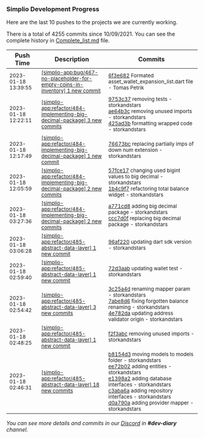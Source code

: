
### Simplio Development Progress

Here are the last 10 pushes to the projects we are currently working.

There is a total of 4255 commits since 10/09/2021. You can see the complete history in
 [Complete_list.md](Complete_list.md) file.

| Push Time | Description | Commits |
| --- | --- | --- |
| <sub>2023-01-18 13:39:55</sub> | <sub>[[simplio-app:bug/467\-no\-placeholder\-for\-empty\-coins\-in\-inventory] 1 new commit](https://github.com/SimplioOfficial/simplio-app/commit/6f3e682d3f6b5373e261d02be5fce8c2bf8478ea)</sub> | <sub>[6f3e682](https://github.com/SimplioOfficial/simplio-app/commit/6f3e682d3f6b5373e261d02be5fce8c2bf8478ea) Formated asset_wallet_expansion_list.dart file - Tomas Petrik</sub> |
| <sub>2023-01-18 12:22:11</sub> | <sub>[[simplio-app:refactor/484\-implementing\-big\-decimal\-package] 3 new commits](https://github.com/SimplioOfficial/simplio-app/compare/76673bc7148e...425ad3b100d0)</sub> | <sub>[9753c37](https://github.com/SimplioOfficial/simplio-app/commit/9753c3717b3d5e19307187b21a0194f02d11cf83) removing tests - storkandstars<br>[ae64b3c](https://github.com/SimplioOfficial/simplio-app/commit/ae64b3cf7552705b56ef5d4b96e7e4f8d70d9307) removing unused imports - storkandstars<br>[425ad3b](https://github.com/SimplioOfficial/simplio-app/commit/425ad3b100d01b146dd67d1f0fb95dab0a9881a1) formatting wrapped code - storkandstars</sub> |
| <sub>2023-01-18 12:17:49</sub> | <sub>[[simplio-app:refactor/484\-implementing\-big\-decimal\-package] 1 new commit](https://github.com/SimplioOfficial/simplio-app/commit/76673bc7148e36e6f06e934744c7b6fd89d66652)</sub> | <sub>[76673bc](https://github.com/SimplioOfficial/simplio-app/commit/76673bc7148e36e6f06e934744c7b6fd89d66652) replacing partially imps of down num extension - storkandstars</sub> |
| <sub>2023-01-18 12:05:59</sub> | <sub>[[simplio-app:refactor/484\-implementing\-big\-decimal\-package] 2 new commits](https://github.com/SimplioOfficial/simplio-app/compare/ccc7d0f1a128...1b4c9f7e44df)</sub> | <sub>[57fce17](https://github.com/SimplioOfficial/simplio-app/commit/57fce17bf67f14b4ea383845e128bf365ab473af) changing used bigint values to big decimal - storkandstars<br>[1b4c9f7](https://github.com/SimplioOfficial/simplio-app/commit/1b4c9f7e44df2465b6b24dab388503a6f42c08b6) refactoring total balance widget - storkandstars</sub> |
| <sub>2023-01-18 03:27:36</sub> | <sub>[[simplio-app:refactor/484\-implementing\-big\-decimal\-package] 2 new commits](https://github.com/SimplioOfficial/simplio-app/compare/96af22082663...ccc7d0f1a128)</sub> | <sub>[a771cd8](https://github.com/SimplioOfficial/simplio-app/commit/a771cd8c5d2e7c0c7ce0facf435fb49b46248e27) adding big decimal package - storkandstars<br>[ccc7d0f](https://github.com/SimplioOfficial/simplio-app/commit/ccc7d0f1a1288274b4e966cef62b9a1293353773) replacing big decimal package - storkandstars</sub> |
| <sub>2023-01-18 03:06:28</sub> | <sub>[[simplio-app:refactor/485\-abstract\-data\-layer] 1 new commit](https://github.com/SimplioOfficial/simplio-app/commit/96af220826630dc7ea19119c1ebf6a0264ed2ef7)</sub> | <sub>[96af220](https://github.com/SimplioOfficial/simplio-app/commit/96af220826630dc7ea19119c1ebf6a0264ed2ef7) updating dart sdk version - storkandstars</sub> |
| <sub>2023-01-18 02:59:40</sub> | <sub>[[simplio-app:refactor/485\-abstract\-data\-layer] 1 new commit](https://github.com/SimplioOfficial/simplio-app/commit/72d3aab13d58df246d73635eb164a01a07a7bcc2)</sub> | <sub>[72d3aab](https://github.com/SimplioOfficial/simplio-app/commit/72d3aab13d58df246d73635eb164a01a07a7bcc2) updating wallet test - storkandstars</sub> |
| <sub>2023-01-18 02:54:42</sub> | <sub>[[simplio-app:refactor/485\-abstract\-data\-layer] 3 new commits](https://github.com/SimplioOfficial/simplio-app/compare/f2f3abc01da5...4e782da56d94)</sub> | <sub>[3c25a4d](https://github.com/SimplioOfficial/simplio-app/commit/3c25a4dbbcddf499d5c5209b9aada798d38411ff) renaming mapper param - storkandstars<br>[7abe8d6](https://github.com/SimplioOfficial/simplio-app/commit/7abe8d6751c9bc2914d99790b39731dd3c18c443) fixing forgotten balance renaming - storkandstars<br>[4e782da](https://github.com/SimplioOfficial/simplio-app/commit/4e782da56d945ca2c8254155517d68eac4cfb420) updating address validator origin - storkandstars</sub> |
| <sub>2023-01-18 02:48:25</sub> | <sub>[[simplio-app:refactor/485\-abstract\-data\-layer] 1 new commit](https://github.com/SimplioOfficial/simplio-app/commit/f2f3abc01da5161244d33ae39b2b99935af2a89a)</sub> | <sub>[f2f3abc](https://github.com/SimplioOfficial/simplio-app/commit/f2f3abc01da5161244d33ae39b2b99935af2a89a) removing unused imports - storkandstars</sub> |
| <sub>2023-01-18 02:46:31</sub> | <sub>[[simplio-app:refactor/485\-abstract\-data\-layer] 18 new commits](https://github.com/SimplioOfficial/simplio-app/compare/95cfed4a28b2...f65087a33f8b)</sub> | <sub>[b8154d3](https://github.com/SimplioOfficial/simplio-app/commit/b8154d39bc3056b0cb93ff0d1aeba6fdc0e90e90) moving models to models folder - storkandstars<br>[ee72b02](https://github.com/SimplioOfficial/simplio-app/commit/ee72b02ea44849f02e299a1a1275cfab7224aa0d) adding entities - storkandstars<br>[e1398a2](https://github.com/SimplioOfficial/simplio-app/commit/e1398a264ed7f17bd2fba473a80b0ae90daa776a) adding database interfaces - storkandstars<br>[c3aba6a](https://github.com/SimplioOfficial/simplio-app/commit/c3aba6aed2a8d58c39e9fa66e9509e1351e6024c) adding repository interfaces - storkandstars<br>[d0a790a](https://github.com/SimplioOfficial/simplio-app/commit/d0a790a55676056d90de3cec5fb08e353d2a7103) adding provider mapper - storkandstars</sub> |

_You can see more details and commits in our [Discord](https://discord.gg/aKhjuwZmdP) in **#dev-diary** channel._
